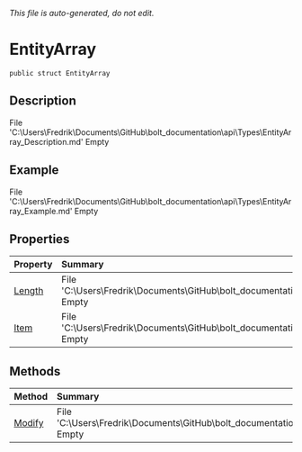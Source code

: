 *This file is auto-generated, do not edit.*

# EntityArray
`public struct EntityArray`
## Description
File 'C:\Users\Fredrik\Documents\GitHub\bolt_documentation\api\Types\EntityArray_Description.md' Empty
## Example
File 'C:\Users\Fredrik\Documents\GitHub\bolt_documentation\api\Types\EntityArray_Example.md' Empty
## Properties
| Property | Summary |
|:-----|:--------|
|[Length](EntityArray/P/Length.md)|File 'C:\Users\Fredrik\Documents\GitHub\bolt_documentation\api\Types\EntityArray\P\Length_Summary.md' Empty|
|[Item](EntityArray/P/Item.md)|File 'C:\Users\Fredrik\Documents\GitHub\bolt_documentation\api\Types\EntityArray\P\Item_Summary.md' Empty|
## Methods
| Method | Summary |
|:-----|:--------|
|[Modify](EntityArray/M/Modify.md)|File 'C:\Users\Fredrik\Documents\GitHub\bolt_documentation\api\Types\EntityArray\M\Modify_Summary.md' Empty|
